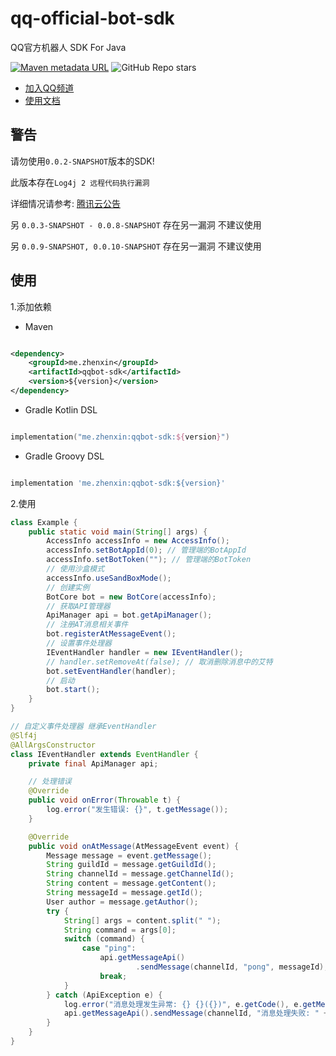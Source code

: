 # qq-official-bot-sdk

QQ官方机器人 SDK For Java

[![Maven metadata URL](https://img.shields.io/maven-central/v/me.zhenxin/qqbot-parent)](https://search.maven.org/artifact/me.zhenxin/qqbot-sdk)
![GitHub Repo stars](https://img.shields.io/github/stars/xiaoye-bot/qq-official-bot-sdk)

* [加入QQ频道](https://qun.qq.com/qqweb/qunpro/share?_wv=3&_wwv=128&inviteCode=GECpm&from=246610&biz=ka)
* [使用文档](https://sdk.armoe.cn/qq/)

## 警告

请勿使用`0.0.2-SNAPSHOT`版本的SDK!

此版本存在`Log4j 2 远程代码执行漏洞`

详细情况请参考: [腾讯云公告](https://cloud.tencent.com/announce/detail/1692)

另 `0.0.3-SNAPSHOT - 0.0.8-SNAPSHOT` 存在另一漏洞 不建议使用

另 `0.0.9-SNAPSHOT, 0.0.10-SNAPSHOT` 存在另一漏洞 不建议使用

## 使用

1.添加依赖

* Maven

```xml

<dependency>
    <groupId>me.zhenxin</groupId>
    <artifactId>qqbot-sdk</artifactId>
    <version>${version}</version>
</dependency>
```

* Gradle Kotlin DSL

```kotlin

implementation("me.zhenxin:qqbot-sdk:${version}")
```

* Gradle Groovy DSL

```groovy

implementation 'me.zhenxin:qqbot-sdk:${version}'
```

2.使用

```java
class Example {
    public static void main(String[] args) {
        AccessInfo accessInfo = new AccessInfo();
        accessInfo.setBotAppId(0); // 管理端的BotAppId
        accessInfo.setBotToken(""); // 管理端的BotToken
        // 使用沙盒模式
        accessInfo.useSandBoxMode();
        // 创建实例
        BotCore bot = new BotCore(accessInfo);
        // 获取API管理器
        ApiManager api = bot.getApiManager();
        // 注册AT消息相关事件
        bot.registerAtMessageEvent();
        // 设置事件处理器
        IEventHandler handler = new IEventHandler();
        // handler.setRemoveAt(false); // 取消删除消息中的艾特
        bot.setEventHandler(handler);
        // 启动
        bot.start();
    }
}

// 自定义事件处理器 继承EventHandler
@Slf4j
@AllArgsConstructor
class IEventHandler extends EventHandler {
    private final ApiManager api;

    // 处理错误
    @Override
    public void onError(Throwable t) {
        log.error("发生错误: {}", t.getMessage());
    }

    @Override
    public void onAtMessage(AtMessageEvent event) {
        Message message = event.getMessage();
        String guildId = message.getGuildId();
        String channelId = message.getChannelId();
        String content = message.getContent();
        String messageId = message.getId();
        User author = message.getAuthor();
        try {
            String[] args = content.split(" ");
            String command = args[0];
            switch (command) {
                case "ping":
                    api.getMessageApi()
                            .sendMessage(channelId, "pong", messageId);
                    break;
            }
        } catch (ApiException e) {
            log.error("消息处理发生异常: {} {}({})", e.getCode(), e.getMessage(), e.getError());
            api.getMessageApi().sendMessage(channelId, "消息处理失败: " + e.getMessage(), messageId);
        }
    }
}
```
